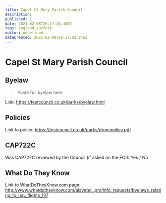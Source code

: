 ```yaml
---
title: Capel St Mary Parish Council
description:
published: 1
date: 2021-02-08T20:17:10.409Z
tags: england,suffolk
editor: undefined
dateCreated: 2021-02-08T20:17:02.945Z
---
```


# Capel St Mary Parish Council


## Byelaw
> Paste full byelaw here

Link:
https://testcouncil.co.uk/parks/byelaw.html

## Policies
Link to policy:
https://testcouncil.co.uk/parks/dronepolicy.pdf

## CAP722C

Was CAP722C reviewed by the Council (if asked on the FOI): Yes / No

## What Do They Know

Link to WhatDoTheyKnow.com page:
http://www.whatdotheyknow.com/alaveteli_pro/info_requests/byelaws_relating_to_uav_flights_137

